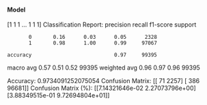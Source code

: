 #### Model
[1 1 1 ... 1 1 1]
Classification Report:
              precision    recall  f1-score   support

           0       0.16      0.03      0.05      2328
           1       0.98      1.00      0.99     97067

    accuracy                           0.97     99395
   macro avg       0.57      0.51      0.52     99395
weighted avg       0.96      0.97      0.96     99395

Accuracy: 0.9734091252075054
Confusion Matrix:
[[   71  2257]
 [  386 96681]]
Confusion Matrix (%):
[[7.14321646e-02 2.27073796e+00]
 [3.88349515e-01 9.72694804e+01]]
